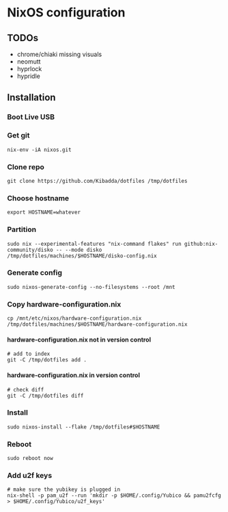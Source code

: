 # NixOS configuration

## TODOs
- chrome/chiaki missing visuals
- neomutt
- hyprlock
- hypridle

## Installation

### Boot Live USB

### Get git
```console
nix-env -iA nixos.git
```

### Clone repo
```console
git clone https://github.com/Kibadda/dotfiles /tmp/dotfiles
```

### Choose hostname
```console
export HOSTNAME=whatever
```

### Partition
```console
sudo nix --experimental-features "nix-command flakes" run github:nix-community/disko -- --mode disko /tmp/dotfiles/machines/$HOSTNAME/disko-config.nix
```

### Generate config
```console
sudo nixos-generate-config --no-filesystems --root /mnt
```

### Copy hardware-configuration.nix
```console
cp /mnt/etc/nixos/hardware-configuration.nix /tmp/dotfiles/machines/$HOSTNAME/hardware-configuration.nix
```

#### hardware-configuration.nix not in version control
```console
# add to index
git -C /tmp/dotfiles add .
```

#### hardware-configuration.nix in version control
```console
# check diff
git -C /tmp/dotfiles diff
```

### Install
```console
sudo nixos-install --flake /tmp/dotfiles#$HOSTNAME
```

### Reboot
```console
sudo reboot now
```

### Add u2f keys
```console
# make sure the yubikey is plugged in
nix-shell -p pam_u2f --run 'mkdir -p $HOME/.config/Yubico && pamu2fcfg > $HOME/.config/Yubico/u2f_keys'
```
